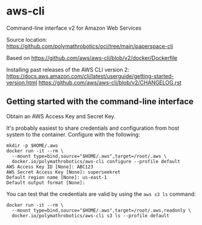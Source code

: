 # aws-cli

Command-line interface v2 for Amazon Web Services

Source location: https://github.com/polymathrobotics/oci/tree/main/paperspace-cli


Based on https://github.com/aws/aws-cli/blob/v2/docker/Dockerfile

Installing past releases of the AWS CLI version 2:
https://docs.aws.amazon.com/cli/latest/userguide/getting-started-version.html
https://github.com/aws/aws-cli/blob/v2/CHANGELOG.rst

## Getting started with the command-line interface

Obtain an AWS Access Key and Secret Key.

It's probably easiest to share credentials and configuration from host system
to the container. Configure with the following: 

```
mkdir -p $HOME/.aws
docker run -it --rm \
  --mount type=bind,source="$HOME/.aws",target=/root/.aws \
  docker.io/polymathrobotics/aws-cli configure --profile default
AWS Access Key ID [None]: ABC123
AWS Secret Access Key [None]: superseekret
Default region name [None]: us-east-1
Default output format [None]:
```

You can test that the credentials are valid by using the `aws s3 ls`
command:

```
docker run -it --rm \
  --mount type=bind,source="$HOME/.aws",target=/root/.aws,readonly \
  docker.io/polymathrobotics/aws-cli s3 ls --profile default
```
